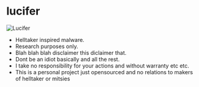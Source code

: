 # lucifer

![Lucifer](https://img.wattpad.com/348fd78b7a64b247218cb0b3712ca884860eebcc/68747470733a2f2f73332e616d617a6f6e6177732e636f6d2f776174747061642d6d656469612d736572766963652f53746f7279496d6167652f795a73375f5641656a7a47357a773d3d2d313234303531393130382e313666633533636663343333373365653735353639393332343733302e6a7067?s=fit&w=720&h=720)

- Helltaker inspired malware.
- Research purposes only. 
- Blah blah blah disclaimer this diclaimer that. 
- Dont be an idiot basically and all the rest.
- I take no responsibility for your actions and without warranty etc etc.
- This is a personal project just opensourced and no relations to makers of helltaker or mitsies
